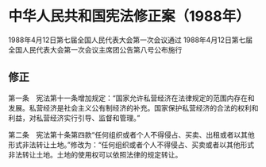 # 中华人民共和国宪法修正案（1988年）
1988年4月12日第七届全国人民代表大会第一次会议通过
1988年4月12日第七届全国人民代表大会第一次会议主席团公告第八号公布施行

## 修正

第一条　宪法第十一条增加规定：“国家允许私营经济在法律规定的范围内存在和发展。私营经济是社会主义公有制经济的补充。国家保护私营经济的合法的权利和利益，对私营经济实行引导、监督和管理。”

第二条　宪法第十条第四款“任何组织或者个人不得侵占、买卖、出租或者以其他形式非法转让土地。”修改为：“任何组织或者个人不得侵占、买卖或者以其他形式非法转让土地。土地的使用权可以依照法律的规定转让。